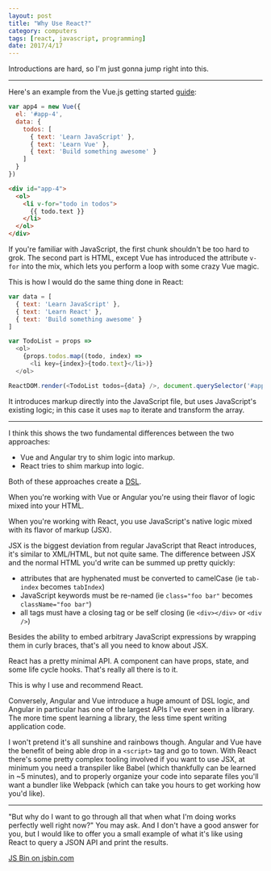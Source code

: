 ```yaml
---
layout: post
title: "Why Use React?"
category: computers
tags: [react, javascript, programming]
date: 2017/4/17
---
```


Introductions are hard, so I'm just gonna jump right into this.

---

Here's an example from the Vue.js getting started [guide](http://vuejs.org/v2/guide/):

``` javascript
var app4 = new Vue({
  el: '#app-4',
  data: {
    todos: [
      { text: 'Learn JavaScript' },
      { text: 'Learn Vue' },
      { text: 'Build something awesome' }
    ]
  }
})
```

``` html
<div id="app-4">
  <ol>
    <li v-for="todo in todos">
      {{ todo.text }}
    </li>
  </ol>
</div>
```

If you're familiar with JavaScript, the first chunk shouldn't be too hard to grok. The second part is HTML, except Vue has introduced the attribute `v-for` into the mix, which lets you perform a loop with some crazy Vue magic.

This is how I would do the same thing done in React:

``` javascript
var data = [
  { text: 'Learn JavaScript' },
  { text: 'Learn React' },
  { text: 'Build something awesome' }
]

var TodoList = props =>
  <ol>
    {props.todos.map((todo, index) =>
      <li key={index}>{todo.text}</li>)}
  </ol>

ReactDOM.render(<TodoList todos={data} />, document.querySelector('#app'))
```

It introduces markup directly into the JavaScript file, but uses JavaScript's existing logic; in this case it uses `map` to iterate and transform the array.

---

I think this shows the two fundamental differences between the two approaches:

* Vue and Angular try to shim logic into markup.
* React tries to shim markup into logic.

Both of these approaches create a [DSL](https://en.wikipedia.org/wiki/Domain-specific_language).

When you're working with Vue or Angular you're using their flavor of logic mixed into your HTML.

When you're working with React, you use JavaScript's native logic mixed with its flavor of markup (JSX).

JSX is the biggest deviation from regular JavaScript that React introduces, it's similar to XML/HTML, but not quite same. The difference between JSX and the normal HTML you'd write can be summed up pretty quickly:

  * attributes that are hyphenated must be converted to camelCase (ie `tab-index` becomes `tabIndex`)
  * JavaScript keywords must be re-named (ie `class="foo bar"` becomes `className="foo bar"`)
  * all tags must have a closing tag or be self closing (ie `<div></div>` or `<div />`)

Besides the ability to embed arbitrary JavaScript expressions by wrapping them in curly braces, that's all you need to know about JSX.

React has a pretty minimal API. A component can have props, state, and some life cycle hooks. That's really all there is to it.

This is why I use and recommend React.

Conversely, Angular and Vue introduce a huge amount of DSL logic, and Angular in particular has one of the largest APIs I've ever seen in a library. The more time spent learning a library, the less time spent writing application code.

I won't pretend it's all sunshine and rainbows though. Angular and Vue have the benefit of being able drop in a `<script>` tag and go to town. With React there's some pretty complex tooling involved if you want to use JSX, at minimum you need a transpiler like Babel (which thankfully can be learned in ~5 minutes), and to properly organize your code into separate files you'll want a bundler like Webpack (which can take you hours to get working how you'd like).

---

"But why do I want to go through all that when what I'm doing works perfectly well right now?" You may ask. And I don't have a good answer for you, but I would like to offer you a small example of what it's like using React to query a JSON API and print the results.

<a class="jsbin-embed" href="http://jsbin.com/cipamoj/embed?js,output">JS Bin on jsbin.com</a>
<script src="http://static.jsbin.com/js/embed.min.js?3.41.10"></script>
